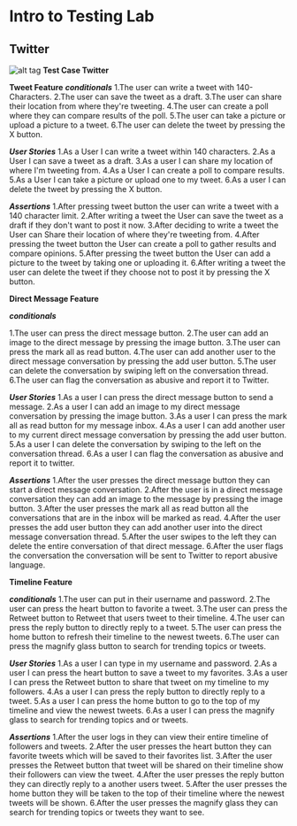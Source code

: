 # Intro to Testing Lab
## Twitter
![alt tag](https://www.google.com/url?sa=i&rct=j&q=&esrc=s&source=images&cd=&cad=rja&uact=8&ved=0ahUKEwjUkIyG1N7KAhUKbj4KHTaaBcMQjRwIBw&url=http%3A%2F%2Fwww.betches.com%2Fhow-to-not-be-annoying-on-twitter&bvm=bv.113370389,d.cWw&psig=AFQjCNEPqeGXN-17AGGdjZQuO2QT92HjPg&ust=1454694077397616)
**Test Case Twitter**

**Tweet Feature**
***conditionals***
  1.The user can write a tweet with 140-Characters.
  2.The user can save the tweet as a draft.
  3.The user can share their location from where they're tweeting.
  4.The user can create a poll where they can compare results of the poll.
  5.The user can take a picture or upload a picture to a tweet.
  6.The user can delete the tweet by pressing the X button.

  ***User Stories***
  1.As a User I can write a tweet within 140 characters.
  2.As a User I can save a tweet as a draft.
  3.As a user I can share my location of where I'm tweeting from.
  4.As a User I can create a poll to compare results.
  5.As a User I can take a picture or upload one to my tweet.
  6.As a user I can delete the tweet by pressing the X button.

  ***Assertions***
  1.After pressing tweet button the user can write a tweet with a 140 character limit.
  2.After writing a tweet the User can save the tweet as a draft if they don't want to post it now.
  3.After deciding to write a tweet the User can Share their location of where they're tweeting from.
  4.After pressing the tweet button the User can create a poll to gather results and compare opinions.
  5.After pressing the tweet button the User can add a picture to the tweet by taking one or uploading it.
  6.After writing a tweet the user can delete the tweet if they choose not to post it by pressing the X button.

  **Direct Message Feature**

  ***conditionals***

  1.The user can press the direct message button.
  2.The user can add an image to the direct message by pressing the image button.
  3.The user can press the mark all as read button.
  4.The user can add another user to the direct message conversation by pressing the add user button.
  5.The user can delete the conversation by swiping left on the conversation thread.
  6.The user can flag the conversation as abusive and report it to Twitter.

  ***User Stories***
  1.As a user I can press the direct message button to send a message.
  2.As a user I can add an image to my direct message conversation by pressing the image button.
  3.As a user I can press the mark all as read button for my message inbox.
  4.As a user I can add another user to my current direct message conversation by pressing the add user button.
  5.As a user I can delete the conversation by swiping to the left on the conversation thread.
  6.As a user I can flag the conversation as abusive and report it to twitter.

  ***Assertions***
  1.After the user presses the direct message button they can start a direct message conversation.
  2.After the user is in a direct message conversation they can add an image to the message by pressing the image button.
  3.After the user presses the mark all as read button all the conversations that are in the inbox will be marked as read.
  4.After the user presses the add user button they can add another user into the direct message conversation thread.
  5.After the user swipes to the left they can delete the entire conversation of that direct message.
  6.After the user flags the conversation the conversation will be sent to Twitter to report abusive language.

  **Timeline Feature**

  ***conditionals***
  1.The user can put in their username and password.
  2.The user can press the heart button to favorite a tweet.
  3.The user can press the Retweet button to Retweet that users tweet to their timeline.
  4.The user can press the reply button to directly reply to a tweet.
  5.The user can press the home button to refresh their timeline to the newest tweets.
  6.The user can press the magnify glass button to search for trending topics or tweets.

  ***User Stories***
  1.As a user I can type in my username and password.
  2.As a user I can press the heart button to save a tweet to my favorites.
  3.As a user I can press the Retweet button to share that tweet on my timeline to my followers.
  4.As a user I can press the reply button to directly reply to a tweet.
  5.As a user I can press the home button to go to the top of my timeline and view the newest tweets.
  6.As a user I can press the magnify glass to search for trending topics and or tweets.

  ***Assertions***
  1.After the user logs in they can view their entire timeline of followers and tweets.
  2.After the user presses the heart button they can favorite tweets which will be saved to their favorites list.
  3.After the user presses the Retweet button that tweet will be shared on their timeline show their followers can view the tweet.
  4.After the user presses the reply button they can directly reply to a another users tweet.
  5.After the user presses the home button they will be taken to the top of their timeline where the newest tweets will be shown.
  6.After the user presses the magnify glass they can search for trending topics or tweets they want to see.
